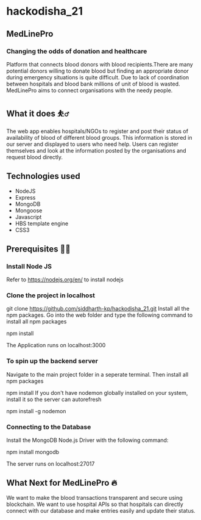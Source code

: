 # hackodisha_21

## MedLinePro
### Changing the odds of donation and healthcare

Platform that connects blood donors with blood recipients.There are many potential donors willing to donate blood but finding an appropriate donor during emergency situations is quite difficult. Due to lack of coordination between hospitals and blood bank millions of unit of blood is wasted. MedLinePro aims to connect organisations with the needy people.

## What it does :bouncing_ball_man:
The web app enables hospitals/NGOs to register and post their status of availability of blood of different blood groups. This information is stored in our server and displayed to users who need help. Users can register themselves and look at the information posted by the organisations and request blood directly.

## Technologies used
* NodeJS
* Express
* MongoDB
* Mongoose
* Javascript
* HBS template engine
* CSS3

## Prerequisites :man_technologist:
### Install Node JS
Refer to https://nodejs.org/en/ to install nodejs

### Clone the project in localhost

git clone https://github.com/siddharth-kp/hackodisha_21.git
Install all the npm packages. Go into the web folder and type the following command to install all npm packages

npm install

The Application runs on localhost:3000

### To spin up the backend server
Navigate to the main project folder in a seperate terminal. Then install all npm packages

npm install 
If you don't have nodemon globally installed on your system, install it so the server can autorefresh

npm install -g nodemon

### Connecting to the Database
Install the MongoDB Node.js Driver with the following command:

npm install mongodb

The server runs on localhost:27017

## What Next for MedLinePro :fire:
We want to make the blood transactions transparent and secure using blockchain. We want to use hospital APIs so that hospitals can directly connect with our database and make entries easily and update their status.





